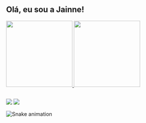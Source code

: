 ## Olá, eu sou a Jainne!


 <div>
  <a href="https://github.com/JainneSilva">
  <img height="180em" src="https://github-readme-stats.vercel.app/api?username=JainneSilva&show_icons=true&theme=dark&include_all_commits=true&count_private=true"/>
  <img height="180em" src="https://github-readme-stats.vercel.app/api/top-langs/?username=JainneSilva&layout=compact&langs_count=7&theme=dark"/>
</div>
  
  ##
 
  <a href = "mailto:jainnesilva150@gmail.com"><img src="https://img.shields.io/badge/-Gmail-%23333?style=for-the-badge&logo=gmail&logoColor=white" target="_blank"></a>
  <a href="https://www.linkedin.com/in/jainne-silva-developer" target="_blank"><img src="https://img.shields.io/badge/-LinkedIn-%230077B5?style=for-the-badge&logo=linkedin&logoColor=white" target="_blank"></a> 
 
![Snake animation](https://github.com/JainneSilva/JainneSilva/blob/output/github-contribution-grid-snake.svg)
</div> 
